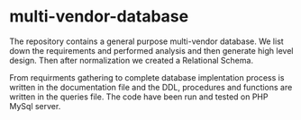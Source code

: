 # multi-vendor-database
The repository contains a general purpose multi-vendor database. We list down the requirements and performed analysis and then generate high level design. Then after normalization we created a Relational Schema. 

From requirments gathering to complete database implentation process is written in the documentation file and the DDL, procedures and functions are written in the queries file. The code have been run and tested on PHP MySql server.
